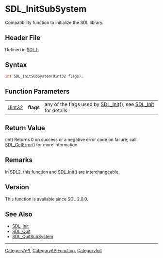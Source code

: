 # SDL_InitSubSystem

Compatibility function to initialize the SDL library.

## Header File

Defined in [SDL.h](https://github.com/libsdl-org/SDL/blob/SDL2/include/SDL.h)

## Syntax

```c
int SDL_InitSubSystem(Uint32 flags);
```

## Function Parameters

|                  |           |                                                                                        |
| ---------------- | --------- | -------------------------------------------------------------------------------------- |
| [Uint32](Uint32) | **flags** | any of the flags used by [SDL_Init](SDL_Init)(); see [SDL_Init](SDL_Init) for details. |

## Return Value

(int) Returns 0 on success or a negative error code on failure; call
[SDL_GetError](SDL_GetError)() for more information.

## Remarks

In SDL2, this function and [SDL_Init](SDL_Init)() are interchangeable.

## Version

This function is available since SDL 2.0.0.

## See Also

- [SDL_Init](SDL_Init)
- [SDL_Quit](SDL_Quit)
- [SDL_QuitSubSystem](SDL_QuitSubSystem)






----
[CategoryAPI](CategoryAPI), [CategoryAPIFunction](CategoryAPIFunction), [CategoryInit](CategoryInit)

